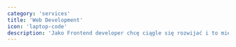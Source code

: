```yaml
---
category: 'services'
title: 'Web Development'
icon: 'laptop-code'
description: 'Jako Frontend developer chcę ciągle się rozwijać i to miejsce jest moim sposobem na uczenie się "na głos". '
---
```

